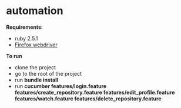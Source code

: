 # automation

**Requirements:**
 - ruby 2.5.1 
 - [Firefox webdriver](https://github.com/mozilla/geckodriver/releases/tag/v0.29.1)

**To run**

 - clone the project 
 - go to the root of the project
 - run **bundle install**
 - run **cucumber features/login.feature features/create_repository.feature features/edit_profile.feature features/watch.feature features/delete_repository.feature**

